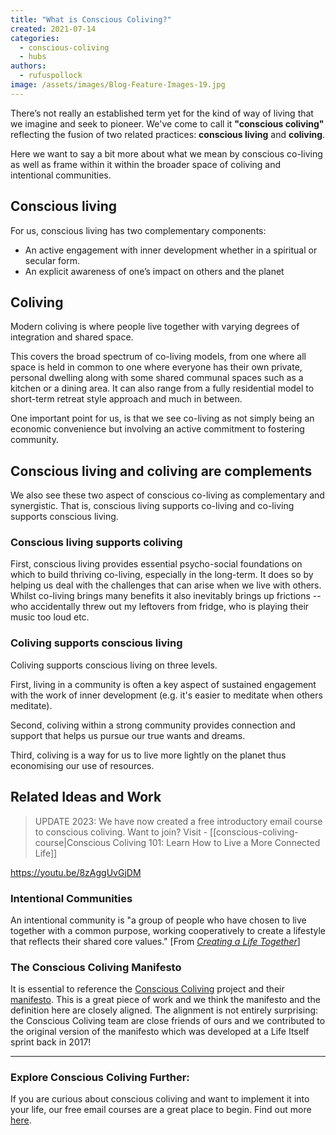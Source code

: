 ```yaml
---
title: "What is Conscious Coliving?"
created: 2021-07-14
categories: 
  - conscious-coliving
  - hubs
authors: 
  - rufuspollock
image: /assets/images/Blog-Feature-Images-19.jpg
---
```


There’s not really an established term yet for the kind of way of living that we imagine and seek to pioneer. We've come to call it **"conscious coliving"** reflecting the fusion of two related practices: **conscious living** and **coliving**.

Here we want to say a bit more about what we mean by conscious co-living as well as frame within it within the broader space of coliving and intentional communities.

## **Conscious living**

For us, conscious living has two complementary components:

- An active engagement with inner development whether in a spiritual or secular form.
- An explicit awareness of one’s impact on others and the planet

## **Coliving**

Modern coliving is where people live together with varying degrees of integration and shared space.

This covers the broad spectrum of co-living models, from one where all space is held in common to one where everyone has their own private, personal dwelling along with some shared communal spaces such as a kitchen or a dining area. It can also range from a fully residential model to short-term retreat style approach and much in between.

One important point for us, is that we see co-living as not simply being an economic convenience but involving an active commitment to fostering community.

## Conscious living and coliving are complements

We also see these two aspect of conscious co-living as complementary and synergistic. That is, conscious living supports co-living and co-living supports conscious living.

### Conscious living supports coliving

First, conscious living provides essential psycho-social foundations on which to build thriving co-living, especially in the long-term. It does so by helping us deal with the challenges that can arise when we live with others. Whilst co-living brings many benefits it also inevitably brings up frictions -- who accidentally threw out my leftovers from fridge, who is playing their music too loud etc.

### Coliving supports conscious living

Coliving supports conscious living on three levels.

First, living in a community is often a key aspect of sustained engagement with the work of inner development (e.g. it's easier to meditate when others meditate).

Second, coliving within a strong community provides connection and support that helps us pursue our true wants and dreams.

Third, coliving is a way for us to live more lightly on the planet thus economising our use of resources.

## Related Ideas and Work

>UPDATE 2023: We have now created a free introductory email course to conscious coliving. Want to join? Visit - [[conscious-coliving-course|Conscious Coliving 101: Learn How to Live a More Connected Life]]

https://youtu.be/8zAggUvGjDM

### Intentional Communities

An intentional community is "a group of people who have chosen to live together with a common purpose, working cooperatively to create a lifestyle that reflects their shared core values." \[From _[Creating a Life Together](https://lifeitself.org/2021/05/14/notes-on-creating-a-life-together-by-diana-leafe-christian/)_\]

### The Conscious Coliving Manifesto

It is essential to reference the [Conscious Coliving](https://www.consciouscoliving.com) project and their [manifesto](https://www.consciouscoliving.com/the-manifesto/). This is a great piece of work and we think the manifesto and the definition here are closely aligned. The alignment is not entirely surprising: the Conscious Coliving team are close friends of ours and we contributed to the original version of the manifesto which was developed at a Life Itself sprint back in 2017!

* * *

### Explore Conscious Coliving Further: 

If you are curious about conscious coliving and want to implement it into your life, our free email courses are a great place to begin. 
Find out more [here](https://lifeitself.org/conscious-coliving).

